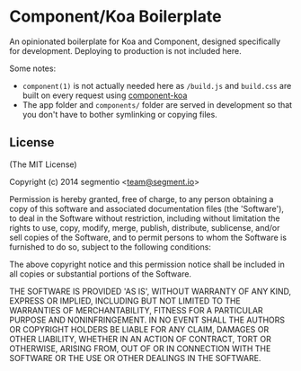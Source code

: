 # Component/Koa Boilerplate

An opinionated boilerplate for Koa and Component,
designed specifically for development.
Deploying to production is not included here.

Some notes:

- `component(1)` is not actually needed here as `/build.js` and `build.css` are built on every request using [component-koa](https://github.com/component/koa.js)
- The app folder and `components/` folder are served in development so that you don't have to bother symlinking or copying files.

## License

(The MIT License)

Copyright (c) 2014 segmentio &lt;team@segment.io&gt;

Permission is hereby granted, free of charge, to any person obtaining
a copy of this software and associated documentation files (the
'Software'), to deal in the Software without restriction, including
without limitation the rights to use, copy, modify, merge, publish,
distribute, sublicense, and/or sell copies of the Software, and to
permit persons to whom the Software is furnished to do so, subject to
the following conditions:

The above copyright notice and this permission notice shall be
included in all copies or substantial portions of the Software.

THE SOFTWARE IS PROVIDED 'AS IS', WITHOUT WARRANTY OF ANY KIND,
EXPRESS OR IMPLIED, INCLUDING BUT NOT LIMITED TO THE WARRANTIES OF
MERCHANTABILITY, FITNESS FOR A PARTICULAR PURPOSE AND NONINFRINGEMENT.
IN NO EVENT SHALL THE AUTHORS OR COPYRIGHT HOLDERS BE LIABLE FOR ANY
CLAIM, DAMAGES OR OTHER LIABILITY, WHETHER IN AN ACTION OF CONTRACT,
TORT OR OTHERWISE, ARISING FROM, OUT OF OR IN CONNECTION WITH THE
SOFTWARE OR THE USE OR OTHER DEALINGS IN THE SOFTWARE.
